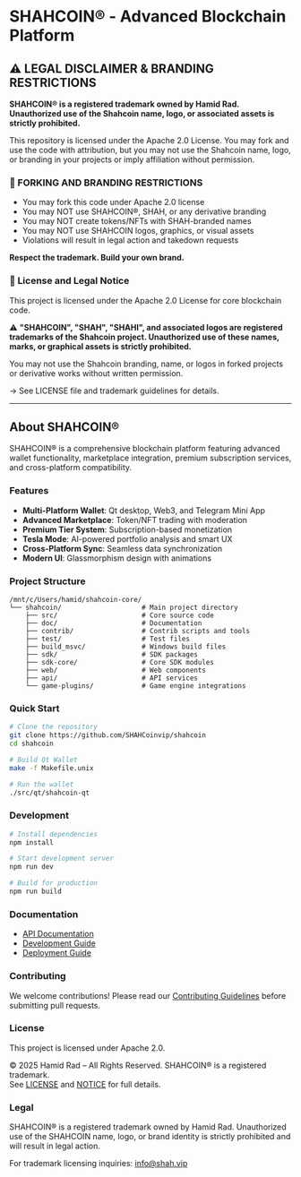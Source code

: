 # SHAHCOIN® - Advanced Blockchain Platform

## ⚠️ LEGAL DISCLAIMER & BRANDING RESTRICTIONS

**SHAHCOIN® is a registered trademark owned by Hamid Rad.**  
**Unauthorized use of the Shahcoin name, logo, or associated assets is strictly prohibited.**

This repository is licensed under the Apache 2.0 License. You may fork and use the code with attribution, but you may not use the Shahcoin name, logo, or branding in your projects or imply affiliation without permission.

### 🚫 FORKING AND BRANDING RESTRICTIONS

- You may fork this code under Apache 2.0 license
- You may NOT use SHAHCOIN®, SHAH, or any derivative branding
- You may NOT create tokens/NFTs with SHAH-branded names
- You may NOT use SHAHCOIN logos, graphics, or visual assets
- Violations will result in legal action and takedown requests

**Respect the trademark. Build your own brand.**

### 📜 License and Legal Notice

This project is licensed under the Apache 2.0 License for core blockchain code.

⚠️ **"SHAHCOIN", "SHAH", "SHAHI", and associated logos are registered trademarks of the Shahcoin project. Unauthorized use of these names, marks, or graphical assets is strictly prohibited.**

You may not use the Shahcoin branding, name, or logos in forked projects or derivative works without written permission.

→ See LICENSE file and trademark guidelines for details.

---

## About SHAHCOIN®

SHAHCOIN® is a comprehensive blockchain platform featuring advanced wallet functionality, marketplace integration, premium subscription services, and cross-platform compatibility.

### Features

- **Multi-Platform Wallet**: Qt desktop, Web3, and Telegram Mini App
- **Advanced Marketplace**: Token/NFT trading with moderation
- **Premium Tier System**: Subscription-based monetization
- **Tesla Mode**: AI-powered portfolio analysis and smart UX
- **Cross-Platform Sync**: Seamless data synchronization
- **Modern UI**: Glassmorphism design with animations

### Project Structure

```
/mnt/c/Users/hamid/shahcoin-core/
└── shahcoin/                    # Main project directory
    ├── src/                     # Core source code
    ├── doc/                     # Documentation
    ├── contrib/                 # Contrib scripts and tools
    ├── test/                    # Test files
    ├── build_msvc/              # Windows build files
    ├── sdk/                     # SDK packages
    ├── sdk-core/                # Core SDK modules
    ├── web/                     # Web components
    ├── api/                     # API services
    └── game-plugins/            # Game engine integrations
```

### Quick Start

```bash
# Clone the repository
git clone https://github.com/SHAHCoinvip/shahcoin
cd shahcoin

# Build Qt Wallet
make -f Makefile.unix

# Run the wallet
./src/qt/shahcoin-qt
```

### Development

```bash
# Install dependencies
npm install

# Start development server
npm run dev

# Build for production
npm run build
```

### Documentation

- [API Documentation](docs/api.md)
- [Development Guide](docs/development.md)
- [Deployment Guide](docs/deployment.md)

### Contributing

We welcome contributions! Please read our [Contributing Guidelines](CONTRIBUTING.md) before submitting pull requests.

### License

This project is licensed under Apache 2.0.

© 2025 Hamid Rad – All Rights Reserved. SHAHCOIN® is a registered trademark.  
See [LICENSE](LICENSE.md) and [NOTICE](NOTICE.md) for full details.

### Legal

SHAHCOIN® is a registered trademark owned by Hamid Rad. Unauthorized use of the SHAHCOIN name, logo, or brand identity is strictly prohibited and will result in legal action.

For trademark licensing inquiries: info@shah.vip
